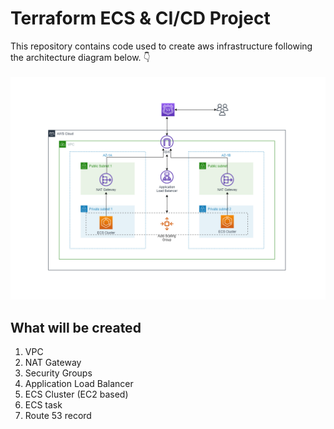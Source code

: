# Terraform ECS & CI/CD Project

This repository contains code used to create aws infrastructure following the architecture diagram below. 👇
</br>
</br>
![AWS Architecture Diagram](./architecture_diagram.png)

## What will be created
1) VPC
1) NAT Gateway
1) Security Groups
1) Application Load Balancer
1) ECS Cluster (EC2 based)
1) ECS task
1) Route 53 record